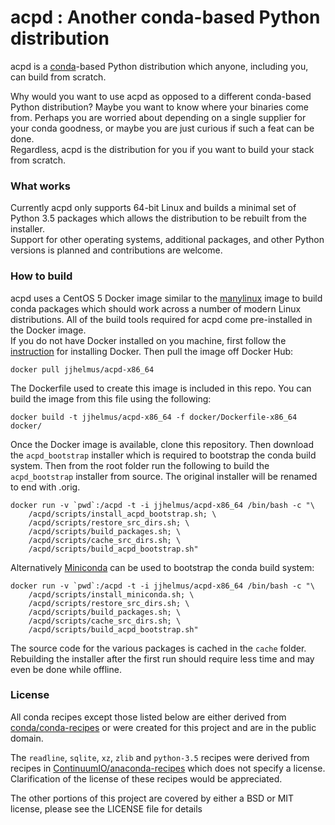 acpd : Another conda-based Python distribution
==============================================

acpd is a [conda](http://conda.pydata.org/)-based Python distribution which
anyone, including you, can build from scratch.  

Why would you want to use acpd as opposed to a different conda-based
Python distribution?  Maybe you want to know where your binaries come from.
Perhaps you are worried about depending on a single supplier for your conda
goodness, or maybe you are just curious if such a feat can be done.  
Regardless, acpd is the distribution for you if you want to build your stack
from scratch.

### What works

Currently acpd only supports 64-bit Linux and builds a minimal set of Python 3.5 packages which allows the distribution to be rebuilt from the installer.  
Support for other operating systems, additional packages, and other Python 
versions is planned and contributions are welcome.  

### How to build

acpd uses a CentOS 5 Docker image similar to the 
[manylinux](https://github.com/pypa/manylinux) image to build conda packages 
which should work across a number of modern Linux distributions.  All of the
build tools required for acpd come pre-installed in the Docker image.  
If you do not have Docker installed on you machine, first follow the 
[instruction](https://docs.docker.com/engine/installation/) for installing
Docker.  Then pull the image off Docker Hub:

```
docker pull jjhelmus/acpd-x86_64
```

The Dockerfile used to create this image is included in this repo.  You can
build the image from this file using the following:

```
docker build -t jjhelmus/acpd-x86_64 -f docker/Dockerfile-x86_64 docker/
```

Once the Docker image is available, clone this repository. Then download the
`acpd_bootstrap` installer which is required to bootstrap the conda build
system.  Then from the root folder run the following to build the 
`acpd_bootstrap` installer from source.  The original installer will be renamed
to end with .orig.

```
docker run -v `pwd`:/acpd -t -i jjhelmus/acpd-x86_64 /bin/bash -c "\
    /acpd/scripts/install_acpd_bootstrap.sh; \
    /acpd/scripts/restore_src_dirs.sh; \
    /acpd/scripts/build_packages.sh; \
    /acpd/scripts/cache_src_dirs.sh; \
    /acpd/scripts/build_acpd_bootstrap.sh"
```

Alternatively [Miniconda](http://conda.pydata.org/miniconda.html) can be used
to bootstrap the conda build system:

```
docker run -v `pwd`:/acpd -t -i jjhelmus/acpd-x86_64 /bin/bash -c "\
    /acpd/scripts/install_miniconda.sh; \
    /acpd/scripts/restore_src_dirs.sh; \
    /acpd/scripts/build_packages.sh; \
    /acpd/scripts/cache_src_dirs.sh; \
    /acpd/scripts/build_acpd_bootstrap.sh"
```

The source code for the various packages is cached in the `cache` folder.
Rebuilding the installer after the first run should require less time and may
even be done while offline.

### License

All conda recipes except those listed below are either derived from 
[conda/conda-recipes](https://github.com/conda/conda-recipes) or were created
for this project and are in the public domain.  

The `readline`, `sqlite`, `xz`, `zlib` and `python-3.5` recipes were derived
from recipes in 
[ContinuumIO/anaconda-recipes](https://github.com/ContinuumIO/anaconda-recipes)
which does not specify a license.  Clarification of the license of these
recipes would be appreciated. 

The other portions of this project are covered by either a BSD or MIT license,
please see the LICENSE file for details

